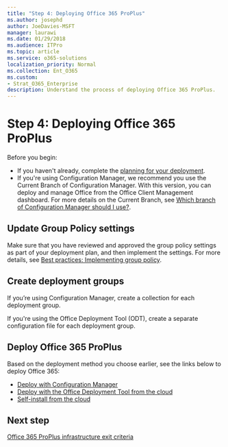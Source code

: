 ```yaml
---
title: "Step 4: Deploying Office 365 ProPlus"
ms.author: josephd
author: JoeDavies-MSFT
manager: laurawi
ms.date: 01/29/2018
ms.audience: ITPro
ms.topic: article
ms.service: o365-solutions
localization_priority: Normal
ms.collection: Ent_O365
ms.custom:
- Strat_O365_Enterprise
description: Understand the process of deploying Office 365 ProPlus.
---
```


# Step 4: Deploying Office 365 ProPlus


Before you begin:

- If you haven't already, complete the [planning for your deployment](office365proplus-classify-target-devices-deployment-groups.md).
- If you're using Configuration Manager, we recommend you use the Current Branch of Configuration Manager. With this version, you can deploy and manage Office from the Office Client Management dashboard. For more details on the Current Branch, see [Which branch of Configuration Manager should I use?](https://docs.microsoft.com/sccm/core/understand/which-branch-should-i-use).

## Update Group Policy settings
Make sure that you have reviewed and approved the group policy settings as part of your deployment plan, and then implement the settings. For more details, see [Best practices: Implementing group policy](https://docs.microsoft.com/deployoffice/best-practices/best-practices-implementing-group-policy).

## Create deployment groups

If you’re using Configuration Manager, create a collection for each deployment group. 

If you're using the Office Deployment Tool (ODT), create a separate configuration file for each deployment group.

## Deploy Office 365 ProPlus

Based on the deployment method you choose earlier, see the links below to deploy Office 365:

- [Deploy with Configuration Manager](https://docs.microsoft.com/sccm/sum/deploy-use/manage-office-365-proplus-updates)
- [Deploy with the Office Deployment Tool from the cloud](https://docs.microsoft.com/DeployOffice/deploy-office-365-proplus-from-the-cloud)
- [Self-install from the cloud](https://support.office.com/article/manage-user-software-in-office-365-c13051e6-f75c-4737-bc0d-7685dcedf360)

## Next step

[Office 365 ProPlus infrastructure exit criteria](office365proplus-exit-criteria.md)

